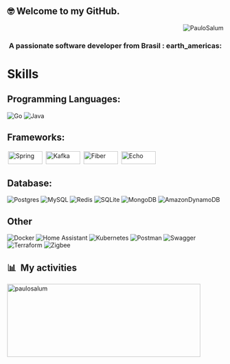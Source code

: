 ## :nerd_face:    Welcome to my GitHub.

<p align="Right"> <img src="https://komarev.com/ghpvc/?username=PauloSalum&label=Profile%20views&color=0e75b6&style=flat" alt="PauloSalum" /> </p>

<h3 align="center">A passionate software developer from Brasil :
earth_americas:</h3>

# Skills

## Programming Languages:

![Go](https://img.shields.io/badge/go-%2300ADD8.svg?style=for-the-badge&logo=go&logoColor=white)
![Java](https://img.shields.io/badge/java-%23ED8B00.svg?style=for-the-badge&logo=java&logoColor=white)

## Frameworks:

<img alt="Spring" height="30" style="background-color: white; padding: 2px" src="https://img.shields.io/badge/spring-%236DB33F.svg?style=for-the-badge&amp;amp;amp;logo=spring&amp;amp;amp;logoColor=white" width="80"/>
<img alt="Kafka" height="30" style="background-color: white; padding: 2px" src="https://img.shields.io/badge/Apache%20Kafka-000?style=for-the-badge&amp;amp;amp;amp;logo=apachekafka" width="80"/>
<img alt="Fiber" height="30" style="background-color: white; padding: 2px" src="https://user-images.githubusercontent.com/8673533/197023513-3a2f0a8e-4c7b-4377-b633-99159c3a2160.png" width="80"/>
<img alt="Echo" height="30" style="background-color: white; padding: 2px" src="https://camo.githubusercontent.com/7079c0f1404be1ddf9627e3672faa46f77cd720f0569e3e2748aa3c7849b52d0/68747470733a2f2f63646e2e6c6162737461636b2e636f6d2f696d616765732f6563686f2d6c6f676f2e737667" width="80"/>

## Database:

![Postgres](https://img.shields.io/badge/postgres-%23316192.svg?style=for-the-badge&logo=postgresql&logoColor=white)
![MySQL](https://img.shields.io/badge/mysql-%2300f.svg?style=for-the-badge&logo=mysql&logoColor=white)
![Redis](https://img.shields.io/badge/redis-%23DD0031.svg?style=for-the-badge&logo=redis&logoColor=white)
![SQLite](https://img.shields.io/badge/sqlite-%2307405e.svg?style=for-the-badge&logo=sqlite&logoColor=white)
![MongoDB](https://img.shields.io/badge/MongoDB-%234ea94b.svg?style=for-the-badge&logo=mongodb&logoColor=white)
![AmazonDynamoDB](https://img.shields.io/badge/Amazon%20DynamoDB-4053D6?style=for-the-badge&logo=Amazon%20DynamoDB&logoColor=white)

## Other

![Docker](https://img.shields.io/badge/docker-%230db7ed.svg?style=for-the-badge&logo=docker&logoColor=white)
![Home Assistant](https://img.shields.io/badge/home%20assistant-%2341BDF5.svg?style=for-the-badge&logo=home-assistant&logoColor=white)
![Kubernetes](https://img.shields.io/badge/kubernetes-%23326ce5.svg?style=for-the-badge&logo=kubernetes&logoColor=white)
![Postman](https://img.shields.io/badge/Postman-FF6C37?style=for-the-badge&logo=postman&logoColor=white)
![Swagger](https://img.shields.io/badge/-Swagger-%23Clojure?style=for-the-badge&logo=swagger&logoColor=white)
![Terraform](https://img.shields.io/badge/terraform-%235835CC.svg?style=for-the-badge&logo=terraform&logoColor=white)
![Zigbee](https://img.shields.io/badge/zigbee-%23EB0443.svg?style=for-the-badge&logo=zigbee&logoColor=white)

## 📊 &nbsp;My activities

  <a href="https://github.com/paulosalum">
    <img width="450" height="170" align="center" alt="paulosalum" src="https://github-readme-stats.vercel.app/api?username=paulosalum&theme=midnight-purple&show_icons=true&bg_color=0D1117&hide_border=true&count_private=true" />
  </a>

